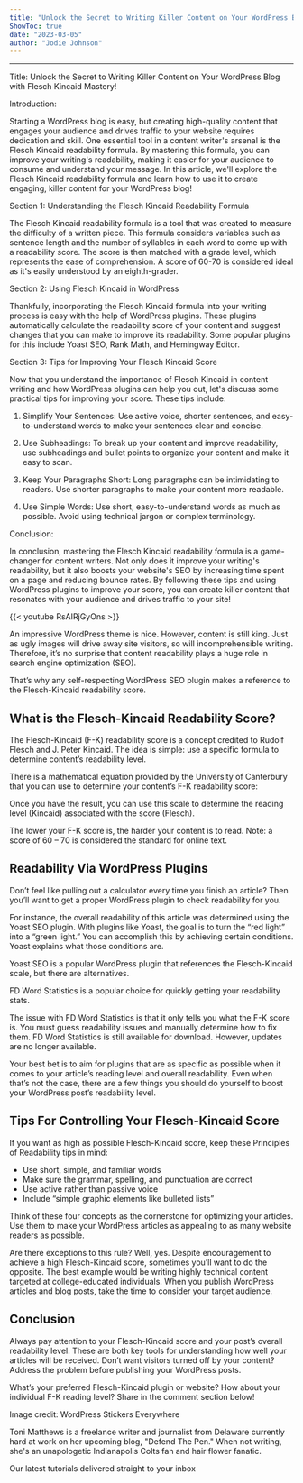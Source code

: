 ```yaml
---
title: "Unlock the Secret to Writing Killer Content on Your WordPress Blog with Flesch Kincaid Mastery!"
ShowToc: true 
date: "2023-03-05"
author: "Jodie Johnson"
---
```

*****
Title: Unlock the Secret to Writing Killer Content on Your WordPress Blog with Flesch Kincaid Mastery!

Introduction:

Starting a WordPress blog is easy, but creating high-quality content that engages your audience and drives traffic to your website requires dedication and skill. One essential tool in a content writer's arsenal is the Flesch Kincaid readability formula. By mastering this formula, you can improve your writing's readability, making it easier for your audience to consume and understand your message. In this article, we'll explore the Flesch Kincaid readability formula and learn how to use it to create engaging, killer content for your WordPress blog!

Section 1: Understanding the Flesch Kincaid Readability Formula

The Flesch Kincaid readability formula is a tool that was created to measure the difficulty of a written piece. This formula considers variables such as sentence length and the number of syllables in each word to come up with a readability score. The score is then matched with a grade level, which represents the ease of comprehension. A score of 60-70 is considered ideal as it's easily understood by an eighth-grader.

Section 2: Using Flesch Kincaid in WordPress

Thankfully, incorporating the Flesch Kincaid formula into your writing process is easy with the help of WordPress plugins. These plugins automatically calculate the readability score of your content and suggest changes that you can make to improve its readability. Some popular plugins for this include Yoast SEO, Rank Math, and Hemingway Editor.

Section 3: Tips for Improving Your Flesch Kincaid Score

Now that you understand the importance of Flesch Kincaid in content writing and how WordPress plugins can help you out, let's discuss some practical tips for improving your score. These tips include:

1. Simplify Your Sentences: Use active voice, shorter sentences, and easy-to-understand words to make your sentences clear and concise.

2. Use Subheadings: To break up your content and improve readability, use subheadings and bullet points to organize your content and make it easy to scan.

3. Keep Your Paragraphs Short: Long paragraphs can be intimidating to readers. Use shorter paragraphs to make your content more readable.

4. Use Simple Words: Use short, easy-to-understand words as much as possible. Avoid using technical jargon or complex terminology.

Conclusion:

In conclusion, mastering the Flesch Kincaid readability formula is a game-changer for content writers. Not only does it improve your writing's readability, but it also boosts your website's SEO by increasing time spent on a page and reducing bounce rates. By following these tips and using WordPress plugins to improve your score, you can create killer content that resonates with your audience and drives traffic to your site!

{{< youtube RsAIRjGyOns >}} 



An impressive WordPress theme is nice. However, content is still king. Just as ugly images will drive away site visitors, so will incomprehensible writing. Therefore, it’s no surprise that content readability plays a huge role in search engine optimization (SEO).
 
That’s why any self-respecting WordPress SEO plugin makes a reference to the Flesch-Kincaid readability score.
 
## What is the Flesch-Kincaid Readability Score?
 
The Flesch-Kincaid (F-K) readability score is a concept credited to Rudolf Flesch and J. Peter Kincaid. The idea is simple: use a specific formula to determine content’s readability level.
 
There is a mathematical equation provided by the University of Canterbury that you can use to determine your content’s F-K readability score:
 
Once you have the result, you can use this scale to determine the reading level (Kincaid) associated with the score (Flesch).
 

 
The lower your F-K score is, the harder your content is to read. Note: a score of 60 – 70 is considered the standard for online text.
 
## Readability Via WordPress Plugins
 
Don’t feel like pulling out a calculator every time you finish an article? Then you’ll want to get a proper WordPress plugin to check readability for you.
 
For instance, the overall readability of this article was determined using the Yoast SEO plugin. With plugins like Yoast, the goal is to turn the “red light” into a “green light.” You can accomplish this by achieving certain conditions. Yoast explains what those conditions are.
 
Yoast SEO is a popular WordPress plugin that references the Flesch-Kincaid scale, but there are alternatives.
 
FD Word Statistics is a popular choice for quickly getting your readability stats.
 
The issue with FD Word Statistics is that it only tells you what the F-K score is. You must guess readability issues and manually determine how to fix them. FD Word Statistics is still available for download. However, updates are no longer available.
 
Your best bet is to aim for plugins that are as specific as possible when it comes to your article’s reading level and overall readability. Even when that’s not the case, there are a few things you should do yourself to boost your WordPress post’s readability level.
 
## Tips For Controlling Your Flesch-Kincaid Score
 
If you want as high as possible Flesch-Kincaid score, keep these Principles of Readability tips in mind:
 
- Use short, simple, and familiar words
 - Make sure the grammar, spelling, and punctuation are correct
 - Use active rather than passive voice
 - Include “simple graphic elements like bulleted lists”

 
Think of these four concepts as the cornerstone for optimizing your articles. Use them to make your WordPress articles as appealing to as many website readers as possible.
 
Are there exceptions to this rule? Well, yes. Despite encouragement to achieve a high Flesch-Kincaid score, sometimes you’ll want to do the opposite. The best example would be writing highly technical content targeted at college-educated individuals. When you publish WordPress articles and blog posts, take the time to consider your target audience.
 
## Conclusion
 
Always pay attention to your Flesch-Kincaid score and your post’s overall readability level. These are both key tools for understanding how well your articles will be received. Don’t want visitors turned off by your content? Address the problem before publishing your WordPress posts.
 
What’s your preferred Flesch-Kincaid plugin or website? How about your individual F-K reading level? Share in the comment section below!
 
Image credit: WordPress Stickers Everywhere
 
Toni Matthews is a freelance writer and journalist from Delaware currently hard at work on her upcoming blog, "Defend The Pen." When not writing, she's an unapologetic Indianapolis Colts fan and hair flower fanatic.
 
Our latest tutorials delivered straight to your inbox





